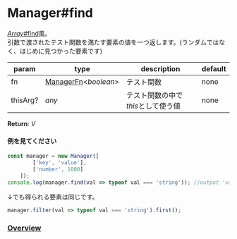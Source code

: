 # Manager#find
[*Array*#find](https://developer.mozilla.org/ja/docs/Web/JavaScript/Reference/Global_Objects/Array/find)風。  
引数で渡されたテスト関数を満たす要素の値を一つ返します。(ランダムではなく、はじめに見つかった要素です)  
  
**param**|**type**|**description**|**default**  
---|---|---|---  
fn|[ManagerFn](https://github.com/Mametaro-discord/DataManager/blob/docs/Manager/types/ManagerFn.md)\<*boolean*\>|テスト関数|none  
thisArg?|*any*|テスト関数の中で*this*として使う値|none  
  
**Return**: *V*

#### 例を見てください
```js  
const manager = new Manager([　　
		['key', 'value'],
		['number', 1000]  
	]);　　
console.log(manager.find(val => typeof val === 'string')); //output 'value'  
```  
↓でも得られる要素は同じです。
```js  
manager.filter(val => typeof val === 'string').first();  
```    
  
### [Overview](https://github.com/Mametaro-discord/DataManager/blob/docs/Manager/overview.md)